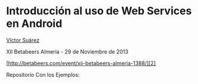 Introducción al uso de Web Services en Android
==============================================

[Víctor Suárez][1]

XII Betabeers Almería - 29 de Noviembre de 2013

[http://betabeers.com/event/xii-betabeers-almeria-1388/][2]


  [1]: https://twitter.com/zerasul
  [2]: http://betabeers.com/event/xii-betabeers-almeria-1388/
  
  Repositorio Con los Ejemplos:
  
  [1]: https://github.com/zerasul/betabeers29nov
